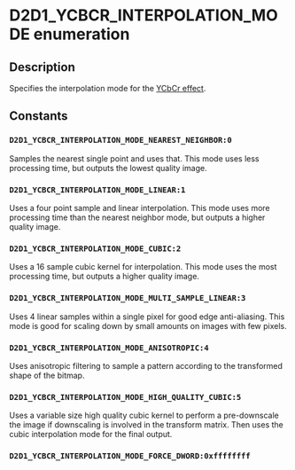 # D2D1_YCBCR_INTERPOLATION_MODE enumeration

## Description

Specifies the interpolation mode for the [YCbCr effect](https://learn.microsoft.com/windows/desktop/Direct2D/ycbcr-effect).

## Constants

### `D2D1_YCBCR_INTERPOLATION_MODE_NEAREST_NEIGHBOR:0`

Samples the nearest single point and uses that. This mode uses less processing time, but outputs the lowest quality image.

### `D2D1_YCBCR_INTERPOLATION_MODE_LINEAR:1`

Uses a four point sample and linear interpolation. This mode uses more processing time than the nearest neighbor mode, but outputs a higher quality image.

### `D2D1_YCBCR_INTERPOLATION_MODE_CUBIC:2`

Uses a 16 sample cubic kernel for interpolation. This mode uses the most processing time, but outputs a higher quality image.

### `D2D1_YCBCR_INTERPOLATION_MODE_MULTI_SAMPLE_LINEAR:3`

Uses 4 linear samples within a single pixel for good edge anti-aliasing. This mode is good for scaling down by small amounts on images with few pixels.

### `D2D1_YCBCR_INTERPOLATION_MODE_ANISOTROPIC:4`

Uses anisotropic filtering to sample a pattern according to the transformed shape of the bitmap.

### `D2D1_YCBCR_INTERPOLATION_MODE_HIGH_QUALITY_CUBIC:5`

Uses a variable size high quality cubic kernel to perform a pre-downscale the image if downscaling is involved in the transform matrix. Then uses the cubic interpolation mode for the final output.

### `D2D1_YCBCR_INTERPOLATION_MODE_FORCE_DWORD:0xffffffff`